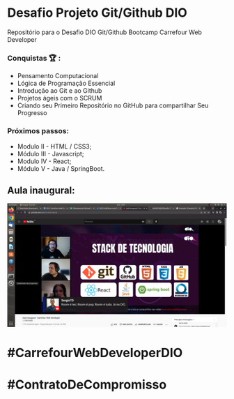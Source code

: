 # Desafio Projeto Git/Github DIO
Repositório para o Desafio DIO Git/Github 
Bootcamp Carrefour Web Developer

### Conquistas :trophy: :
 - Pensamento Computacional
 - Lógica de Programação Essencial
 - Introdução ao Git e ao Github
 - Projetos ágeis com o SCRUM
 - Criando seu Primeiro Repositório no GitHub para compartilhar Seu Progresso

### Próximos passos:
 - Modulo II - HTML / CSS3;
 - Módulo III - Javascript;
 - Modulo IV - React;
 - Módulo V - Java / SpringBoot.

## Aula inaugural:

![Print da Aula Inaugural de 13/04/2022 às 19hs!](./image/aula_inaugural.png)


# #CarrefourWebDeveloperDIO
# #ContratoDeCompromisso

